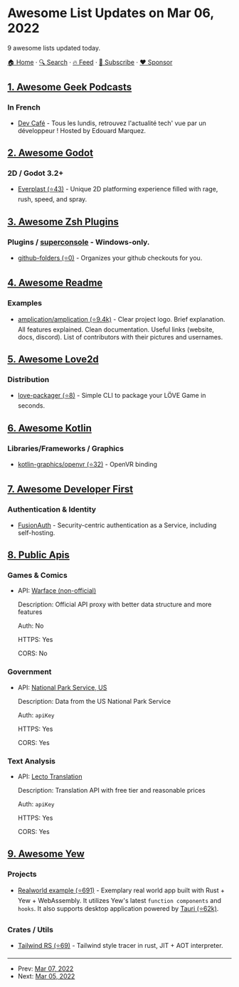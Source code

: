 # Awesome List Updates on Mar 06, 2022

9 awesome lists updated today.

[🏠 Home](/README.md) · [🔍 Search](https://www.trackawesomelist.com/search/) · [🔥 Feed](https://www.trackawesomelist.com/rss.xml) · [📮 Subscribe](https://trackawesomelist.us17.list-manage.com/subscribe?u=d2f0117aa829c83a63ec63c2f&id=36a103854c) · [❤️  Sponsor](https://github.com/sponsors/theowenyoung)



## [1. Awesome Geek Podcasts](/content/ayr-ton/awesome-geek-podcasts/README.md)

### In French

*   [Dev Café](https://dev-cafe.fr/) - Tous les lundis, retrouvez l'actualité tech' vue par un développeur ! Hosted by Edouard Marquez.

## [2. Awesome Godot](/content/godotengine/awesome-godot/README.md)

### 2D / Godot 3.2+

*   [Everplast (⭐43)](https://github.com/WraithWinterly/Everplast) - Unique 2D platforming experience filled with rage, rush, speed, and spray.

## [3. Awesome Zsh Plugins](/content/unixorn/awesome-zsh-plugins/README.md)

### Plugins / [superconsole](https://github.com/alexchmykhalo/superconsole) - Windows-only.

*   [github-folders (⭐0)](https://github.com/buzuloiu/zsh-github-folders) - Organizes your github checkouts for you.

## [4. Awesome Readme](/content/matiassingers/awesome-readme/README.md)

### Examples

*   [amplication/amplication (⭐9.4k)](https://github.com/amplication/amplication#readme) - Clear project logo. Brief explanation. All features explained. Clean documentation. Useful links (website, docs, discord). List of contributors with their pictures and usernames.

## [5. Awesome Love2d](/content/love2d-community/awesome-love2d/README.md)

### Distribution

*   [love-packager (⭐8)](https://github.com/simplifylabs/love-packager) - Simple CLI to package your LÖVE Game in seconds.

## [6. Awesome Kotlin](/content/KotlinBy/awesome-kotlin/README.md)

### Libraries/Frameworks / Graphics

*   [kotlin-graphics/openvr (⭐32)](https://github.com/kotlin-graphics/openvr) - OpenVR binding

## [7. Awesome Developer First](/content/agamm/awesome-developer-first/README.md)

### Authentication & Identity

*   [FusionAuth](https://fusionauth.io/) - Security-centric authentication as a Service, including self-hosting.

## [8. Public Apis](/content/public-apis/public-apis/README.md)

### Games & Comics

- API: [Warface (non-official)](https://api.wfstats.cf)

  Description: Official API proxy with better data structure and more features

  Auth: No

  HTTPS: Yes

  CORS: No



### Government

- API: [National Park Service, US](https://www.nps.gov/subjects/developer/)

  Description: Data from the US National Park Service

  Auth: `apiKey`

  HTTPS: Yes

  CORS: Yes



### Text Analysis

- API: [Lecto Translation](https://rapidapi.com/lecto-lecto-default/api/lecto-translation/)

  Description: Translation API with free tier and reasonable prices

  Auth: `apiKey`

  HTTPS: Yes

  CORS: Yes



## [9. Awesome Yew](/content/jetli/awesome-yew/README.md)

### Projects

*   [Realworld example (⭐691)](https://github.com/jetli/rust-yew-realworld-example-app) - Exemplary real world app built with Rust + Yew + WebAssembly. It utilizes Yew's latest `function components` and `hooks`. It also supports desktop application powered by [Tauri (⭐62k)](https://github.com/tauri-apps/tauri).

### Crates / Utils

*   [Tailwind RS (⭐69)](https://github.com/oovm/tailwind-rs) - Tailwind style tracer in rust, JIT + AOT interpreter.

---

- Prev: [Mar 07, 2022](/content/2022/03/07/README.md)
- Next: [Mar 05, 2022](/content/2022/03/05/README.md)